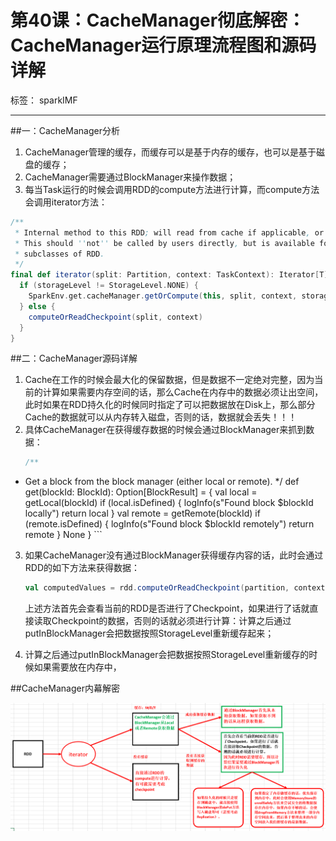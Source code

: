 # 第40课：CacheManager彻底解密：CacheManager运行原理流程图和源码详解

标签： sparkIMF

---

##一：CacheManager分析

 1. CacheManager管理的缓存，而缓存可以是基于内存的缓存，也可以是基于磁盘的缓存；
 2. CacheManager需要通过BlockManager来操作数据；
 3. 每当Task运行的时候会调用RDD的compute方法进行计算，而compute方法会调用iterator方法：
```scala
/**
 * Internal method to this RDD; will read from cache if applicable, or otherwise compute it.
 * This should ''not'' be called by users directly, but is available for implementors of custom
 * subclasses of RDD.
 */
final def iterator(split: Partition, context: TaskContext): Iterator[T] = {
  if (storageLevel != StorageLevel.NONE) {
    SparkEnv.get.cacheManager.getOrCompute(this, split, context, storageLevel)
  } else {
    computeOrReadCheckpoint(split, context)
  }
}
```

##二：CacheManager源码详解

 1. Cache在工作的时候会最大化的保留数据，但是数据不一定绝对完整，因为当前的计算如果需要内存空间的话，那么Cache在内存中的数据必须让出空间，此时如果在RDD持久化的时候同时指定了可以把数据放在Disk上，那么部分Cache的数据就可以从内存转入磁盘，否则的话，数据就会丢失！！！
 2. 具体CacheManager在获得缓存数据的时候会通过BlockManager来抓到数据：
    ```scala
    /**
   * Get a block from the block manager (either local or remote).
   */
  def get(blockId: BlockId): Option[BlockResult] = {
    val local = getLocal(blockId)
    if (local.isDefined) {
      logInfo(s"Found block $blockId locally")
      return local
    }
    val remote = getRemote(blockId)
    if (remote.isDefined) {
      logInfo(s"Found block $blockId remotely")
      return remote
    }
    None
  }
    ```
    
 3. 如果CacheManager没有通过BlockManager获得缓存内容的话，此时会通过RDD的如下方法来获得数据：
    ```scala
    val computedValues = rdd.computeOrReadCheckpoint(partition, context)
    ```
    上述方法首先会查看当前的RDD是否进行了Checkpoint，如果进行了话就直接读取Checkpoint的数据，否则的话就必须进行计算：计算之后通过putInBlockManager会把数据按照StorageLevel重新缓存起来；

 4. 计算之后通过putInBlockManager会把数据按照StorageLevel重新缓存的时候如果需要放在内存中，
 
##CacheManager内幕解密

![CacheManager内幕解密](../image/40_1_CacheManager.png)
